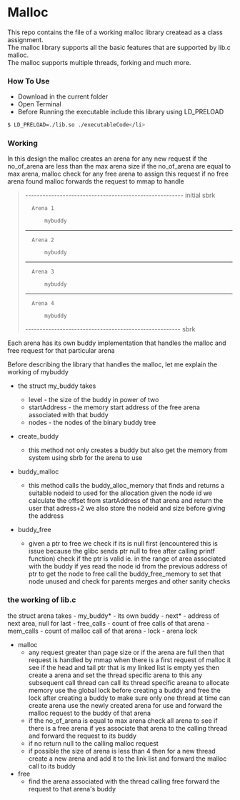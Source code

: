 # Malloc
This repo contains the file of a working malloc library createad as a class assignment.<br>
The malloc library supports all the basic features that are supported by lib.c malloc.<br>
The malloc supports multiple threads, forking and much more.<br>

### How To Use 

- Download in the current folder
- Open Terminal
- Before Running the executable include this library using LD_PRELOAD
```sh
$ LD_PRELOAD=./lib.so ./executableCode</li>
```
### Working
In this design the malloc creates an arena for any new request if the no_of_arena are less than the max arena size
if the no_of_arena are equal to max arena, malloc check for any free arena to assign this request 
if no free arena found malloc forwards the request to mmap to handle

>------------------------------------------------------- initial sbrk
>
>
>		Arena 1
>
>			mybuddy
>
> -------------------------------------------------------
>
>
>		Arena 2
>			
>			mybuddy
>
> ------------------------------------------------------
>
>
>		Arena 3
>
>			mybuddy
>
>
> ------------------------------------------------------
>
>
>		Arena 4
>
>			mybuddy
>
>
> ------------------------------------------------------  sbrk



Each arena has its own buddy implementation that handles the malloc and free request for that particular arena

Before describing the library that handles the malloc,
let me explain the working of mybuddy
- the struct my_buddy takes 
  - level - the size of the buddy in power of two
  - startAddress - the memory start address of the free arena associated with that buddy
  - nodes - the nodes of the binary buddy tree

- create_buddy
	- this method not only creates a buddy but also get the memory from system using sbrb for the arena to use
- buddy_malloc
	- this method calls the buddy_alloc_memory that finds and returns a suitable nodeid to used for the allocation
	given the node id we calculate the offset from startAddress of that arena 
	and return the user that adress+2
    we also store the nodeid and size before giving the address</p>
- buddy_free 
	- given a ptr to free we check if its is null first
	(encountered this is issue because the glibc sends ptr null to free after calling printf function)
	check if the ptr is valid ie. in the range of area associated with the buddy 
	if yes read the node id from the previous address of ptr to get the node to free
	call the buddy_free_memory to set that node unused and check for parents merges and other sanity checks
### the working of lib.c 

the struct arena takes 
	- my_buddy* - its own buddy 
	- next* - address of next area, null for last 
	- free_calls - count of free calls of that arena 
	- mem_calls  - count of malloc call of that arena 
	- lock - arena lock 
- malloc 
	- any request greater than page size or if the arena are full then that request is handled by mmap when there is a first request of malloc it see if the head and tail ptr that is my linked list is empty yes then create a arena and set the thread specific arena to this any subsequent call thread can call its thread specific areana to allocate memory use the global lock before creating a buddy and free the lock after creating a buddy to make sure only one thread at time can create arena use the newly created arena for use and forward the malloc request to the buddy of that arena 
	- if the no_of_arena is equal to max arena check all arena to see if there is a free arena if yes associate that arena to the calling thread and forward the request to its buddy
	- if no return null to the calling malloc request 
	- if possible the size of arena is less than 4 then for a new thread create a new arena and add it to the link list
	and forward the malloc call to its buddy
- free 
	- find the arena associated with the thread calling free forward the request to that arena's buddy
